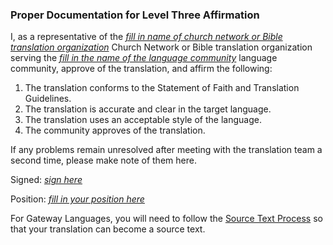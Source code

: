 
### Proper Documentation for Level Three Affirmation

I, as a representative of the *<u>fill in name of church network or Bible translation organization</u>* Church Network or Bible translation organization serving the *<u>fill in the name of the language community</u>* language community, approve of the translation, and affirm the following:

  1. The translation conforms to the Statement of Faith and Translation Guidelines.
  1. The translation is accurate and clear in the target language.
  1. The translation uses an acceptable style of the language.
  1. The community approves of the translation.

If any problems remain unresolved after meeting with the translation team a second time, please make note of them here.

Signed: *<u>sign here</u>*

Position: *<u>fill in your position here</u>*

For Gateway Languages, you will need to follow the [Source Text Process](en/ta/process/man/source-text-process) so that your translation can become a source text.